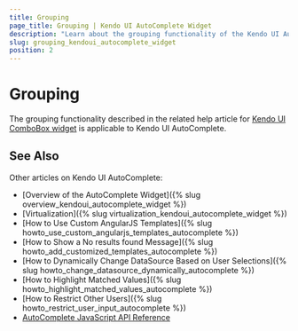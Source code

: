 ```yaml
---
title: Grouping
page_title: Grouping | Kendo UI AutoComplete Widget
description: "Learn about the grouping functionality of the Kendo UI AutoComplete widget."
slug: grouping_kendoui_autocomplete_widget
position: 2
---
```


# Grouping

The grouping functionality described in the related help article for [Kendo UI ComboBox widget](/web/combobox/grouping) is applicable to Kendo UI AutoComplete.

## See Also

Other articles on Kendo UI AutoComplete:

* [Overview of the AutoComplete Widget]({% slug overview_kendoui_autocomplete_widget %})
* [Virtualization]({% slug virtualization_kendoui_autocomplete_widget %})
* [How to Use Custom AngularJS Templates]({% slug howto_use_custom_angularjs_templates_autocomplete %})
* [How to Show a No results found Message]({% slug howto_add_customized_templates_autocomplete %})
* [How to Dynamically Change DataSource Based on User Selections]({% slug howto_change_datasource_dynamically_autocomplete %})
* [How to Highlight Matched Values]({% slug howto_highlight_matched_values_autocomplete %})
* [How to Restrict Other Users]({% slug howto_restrict_user_input_autocomplete %})
* [AutoComplete JavaScript API Reference](/api/javascript/ui/autocomplete)
